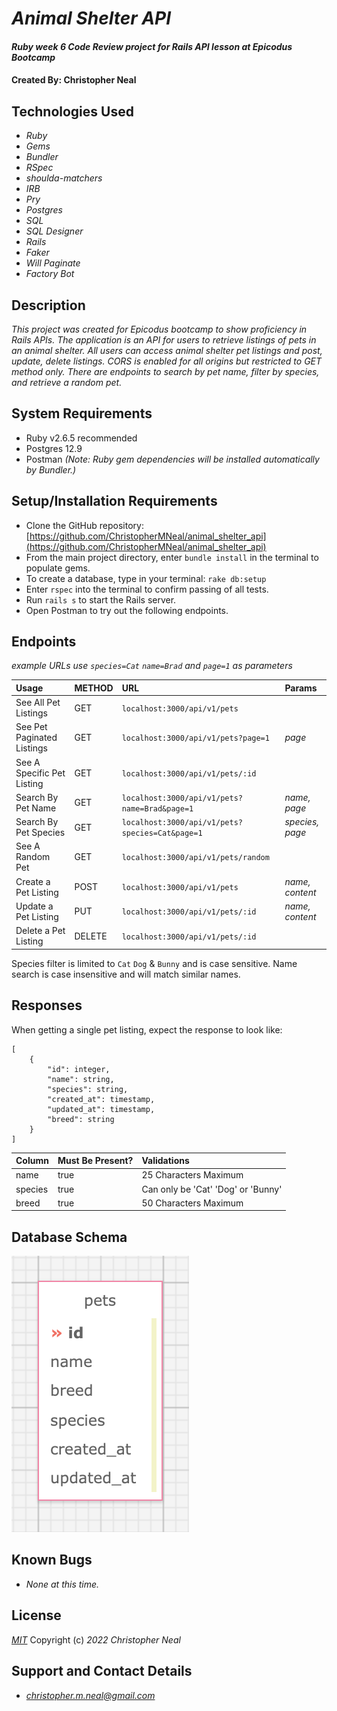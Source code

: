 # _Animal Shelter API_

#### _Ruby week 6 Code Review project for Rails API lesson at Epicodus Bootcamp_

#### Created By: **Christopher Neal**

## Technologies Used

* _Ruby_
* _Gems_
* _Bundler_
* _RSpec_
* _shoulda-matchers_
* _IRB_
* _Pry_
* _Postgres_
* _SQL_
* _SQL Designer_
* _Rails_
* _Faker_
* _Will Paginate_
* _Factory Bot_

## Description

_This project was created for Epicodus bootcamp to show proficiency in Rails APIs. The application is an API for users to retrieve listings of pets in an animal shelter._
_All users can access animal shelter pet listings and post, update, delete listings. CORS is enabled for all origins but restricted to GET method only. There are endpoints to search by pet name, filter by species, and retrieve a random pet._

## System Requirements

* Ruby v2.6.5 recommended
* Postgres 12.9  
* Postman
_(Note: Ruby gem dependencies will be installed automatically by Bundler.)_

## Setup/Installation Requirements

* Clone the GitHub repository: [https://github.com/ChristopherMNeal/animal_shelter_api](https://github.com/ChristopherMNeal/animal_shelter_api)
* From the main project directory, enter `bundle install` in the terminal to populate gems.
* To create a database, type in your terminal: 
      `rake db:setup`
* Enter `rspec` into the terminal to confirm passing of all tests.
* Run `rails s` to start the Rails server.
* Open Postman to try out the following endpoints.

## Endpoints
*example URLs use `species=Cat` `name=Brad` and `page=1` as parameters*

|Usage | METHOD       | URL       | Params |
| :--------|:------------| :---------| :------|
|See All Pet Listings | GET    | `localhost:3000/api/v1/pets` | |
|See Pet Paginated Listings | GET    | `localhost:3000/api/v1/pets?page=1` | *page* |
|See A Specific Pet Listing | GET    | `localhost:3000/api/v1/pets/:id` | |
|Search By Pet Name | GET    | `localhost:3000/api/v1/pets?name=Brad&page=1` | *name, page* |
|Search By Pet Species | GET    | `localhost:3000/api/v1/pets?species=Cat&page=1` | *species, page* |
|See A Random Pet | GET    | `localhost:3000/api/v1/pets/random` | |
|Create a Pet Listing | POST    | `localhost:3000/api/v1/pets` | *name, content* |
|Update a Pet Listing | PUT    | `localhost:3000/api/v1/pets/:id` | *name, content* |
|Delete a Pet Listing | DELETE    |`localhost:3000/api/v1/pets/:id`| | 

Species filter is limited to `Cat` `Dog` & `Bunny` and is case sensitive.
Name search is case insensitive and will match similar names.

## Responses

When getting a single pet listing, expect the response to look like:

```
[
    {
        "id": integer,
        "name": string,
        "species": string,
        "created_at": timestamp,
        "updated_at": timestamp,
        "breed": string
    }
]
```

|Column | Must Be Present?       |  Validations      | 
| :--------|:------------| :---------| 
|name | true    | 25 Characters Maximum |
|species | true    | Can only be 'Cat' 'Dog' or 'Bunny' |
|breed | true    | 50 Characters Maximum |

## Database Schema

![image_of_database_schema](./public/animal_shelter_api_db_schema.png)

## Known Bugs

* _None at this time._

## License

_[MIT](https://opensource.org/licenses/MIT)_
Copyright (c) _2022_ _Christopher Neal_

## Support and Contact Details
* _[christopher.m.neal@gmail.com](mailto:christopher.m.neal@gmail.com)_